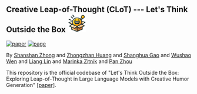 
## Creative Leap-of-Thought (CLoT) --- Let's Think Outside the Box <img src="image/logo.png" width="50" height="50"> 
[![paper](https://img.shields.io/badge/cs.CV-1111.11111-b31b1b?logo=arxiv&logoColor=red)](www.google.com)
[![page](https://img.shields.io/badge/Project_Page-CLoT-orange)](www.google.com)
</br>


By [Shanshan Zhong](https://github.com/zhongshsh) and [Zhongzhan Huang](https://dedekinds.github.io) and [Shanghua Gao](https://shgao.site/)  and [Wushao Wen](https://scholar.google.com/citations?user=FSnLWy4AAAAJ)  and [Liang Lin](http://www.linliang.net) and [Marinka Zitnik](https://zitniklab.hms.harvard.edu/) and [Pan Zhou](https://panzhous.github.io/)

This repository is the official codebase of "Let's Think Outside the Box: Exploring Leap-of-Thought in Large Language Models with Creative Humor Generation" [[paper]](www.google.com). 




